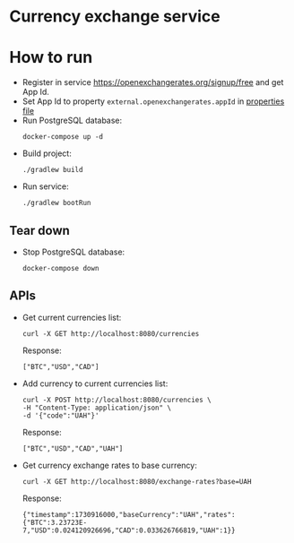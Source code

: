 # Currency exchange service

# How to run

- Register in service https://openexchangerates.org/signup/free and get App Id.
- Set App Id to property `external.openexchangerates.appId` in [properties file](src/main/resources/application.properties)
- Run PostgreSQL database:
  ```
  docker-compose up -d
  ```
- Build project:
  ```
  ./gradlew build  
  ```
- Run service:
  ```
  ./gradlew bootRun
  ```

## Tear down
- Stop PostgreSQL database:
  ```
  docker-compose down
  ```
## APIs
- Get current currencies list:
    ```
    curl -X GET http://localhost:8080/currencies
    ```
    Response:
    ```
    ["BTC","USD","CAD"]
    ```

- Add currency to current currencies list:
    ```
    curl -X POST http://localhost:8080/currencies \
    -H "Content-Type: application/json" \
    -d '{"code":"UAH"}'
    ```
    Response:
    ```
    ["BTC","USD","CAD","UAH"]
    ```

- Get currency exchange rates to base currency:
    ```
    curl -X GET http://localhost:8080/exchange-rates?base=UAH
    ```
    Response:
    ```
    {"timestamp":1730916000,"baseCurrency":"UAH","rates":{"BTC":3.23723E-7,"USD":0.024120926696,"CAD":0.033626766819,"UAH":1}}
    ```